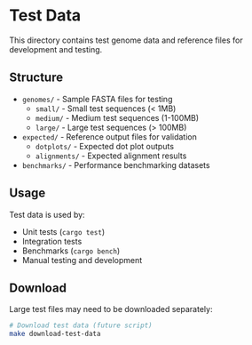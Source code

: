 # Test Data

This directory contains test genome data and reference files for development and testing.

## Structure

- `genomes/` - Sample FASTA files for testing
  - `small/` - Small test sequences (< 1MB)
  - `medium/` - Medium test sequences (1-100MB)  
  - `large/` - Large test sequences (> 100MB)
- `expected/` - Reference output files for validation
  - `dotplots/` - Expected dot plot outputs
  - `alignments/` - Expected alignment results
- `benchmarks/` - Performance benchmarking datasets

## Usage

Test data is used by:
- Unit tests (`cargo test`)
- Integration tests
- Benchmarks (`cargo bench`)
- Manual testing and development

## Download

Large test files may need to be downloaded separately:

```bash
# Download test data (future script)
make download-test-data
```